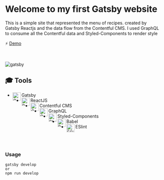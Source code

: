 
  # Welcome to my first Gatsby website
   This is a simple site that represented the menu of recipes. created by Gatsby Reactjs and the data flow from the Contentful CMS. I used GraphQL to consume all the Contentful data and Styled-Components to render style

⚡ [Demo](https://gatsby-simple-website.netlify.app/)

<br/>

![gatsby](https://user-images.githubusercontent.com/53225954/125204439-aa3f5a00-e27d-11eb-91b8-6f081b533a83.jpg)


## 🎓 Tools 
* Gatsby <img align="left" alt="Gatsby" hover="Gatsby" width="26px" src="https://user-images.githubusercontent.com/53225954/106741689-52405f80-661c-11eb-8304-6408a057944a.png" /> 
* ReactJS <img align="left" alt="ReactJS" hover="ReactJS" width="26px" src="https://user-images.githubusercontent.com/53225954/125204423-909e1280-e27d-11eb-88cd-3e3bca1f2103.png" />
* Contentful CMS <img align="left" alt="Contentful" hover="Contentful" width="26px" src="https://user-images.githubusercontent.com/53225954/106741683-4fde0580-661c-11eb-9254-42574ed18def.jpg" />
* GraphQL <img align="left" alt="GraphQL" hover="GraphQL" width="26px" src="https://user-images.githubusercontent.com/53225954/107755891-b1405b80-6d23-11eb-815d-8d046b993281.png" />
* Styled-Components <img align="left" alt="Styled-components" hover="Styled-components" width="26px" src="https://user-images.githubusercontent.com/53225954/106741691-52405f80-661c-11eb-90f6-85333ec484cc.png" />
* Babel <img align="left" alt="Babel" hover="Babel" width="26px" src="https://user-images.githubusercontent.com/53225954/125204052-90047c80-e27b-11eb-827a-e49e83a2d5ea.png" />
* ESlint <img align="left" alt="ESlint" hover="ESlint" width="26px" src="https://user-images.githubusercontent.com/53225954/125204056-92ff6d00-e27b-11eb-9c03-f124cebaa1f8.png" />
 
   

<br/>
<br/>

### Usage

```
gatsby develop
or 
npm run develop
```
  
<br/>
<br/>

